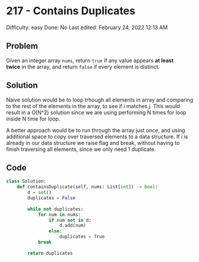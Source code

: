 # 217 - Contains Duplicates

Difficulty: easy
Done: No
Last edited: February 24, 2022 12:13 AM

## Problem

Given an integer array `nums`, return `true` if any value appears **at least twice** in the array, and return `false` if every element is distinct.

## Solution

Naive solution would be to loop trhough all elements in array and comparing to the rest of the elements in the array, to see if *i* matches *j.* This would result in a O(N^2) solution since we are using performing N times for loop inside N time for loop. 

A better approach would be to run through the array just once, and using additional space to copy over traversed elements to a data structure. If *i* is already in our data structure we raise flag and break, without having to finish traversing all elements, since we only need 1 duplicate. 

## Code

```python
class Solution:
    def containsDuplicate(self, nums: List[int]) -> bool:
        d = set()
        duplicates = False
        
        while not duplicates:
            for num in nums:
                if num not in d:
                    d.add(num)
                else: 
                    duplicates = True
            break
            
        return duplicates
```